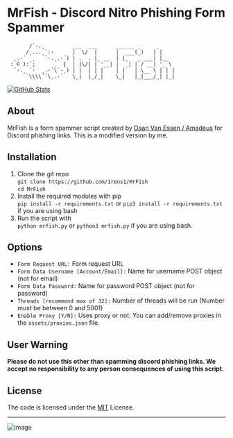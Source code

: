 # MrFish - Discord Nitro Phishing Form Spammer

```
       /`·.¸         ___  ___      ______ _     _
      /¸...¸`:·      |  \/  |      |  ___(_)   | |
  ¸.·´  ¸   `·.¸.·´) | .  . |_ __  | |_   _ ___| |__
 : © ):´;      ¸  {  | |\/| | '__| |  _| | / __| '_ \
  `·.¸ `·  ¸.·´\`·¸) | |  | | |    | |   | \__ \ | | |
      `\\\\´´\¸.·´   \_|  |_/_|    \_|   |_|___/_| |_|
```

[![GitHub Stats](https://github-readme-stats.vercel.app/api/pin/?username=1rens1&repo=MrFish)](https://github.com/1rens1/MrFish)

## About

MrFish is a form spammer script created by [Daan Van Essen / Amadeus](https://hrzn.bio/teylver) for Discord phishing links.
This is a modified version by me.

## Installation

1. Clone the git repo<br/>
    `git clone https://github.com/1rens1/MrFish`<br/>
    `cd MrFish`
2. Install the required modules with pip<br/>
    `pip install -r requirements.txt` or `pip3 install -r requirements.txt` if you are using bash
3. Run the script with<br/>
    `python mrfish.py` or `python3 mrfish.py` if you are using bash.

## Options

-   `Form Request URL:` Form request URL
-   `Form Data Username [Account/Email]:` Name for username POST object (not for email)
-   `Form Data Password:` Name for password POST object (not for password)
-   `Threads [recommend max of 32]:` Number of threads will be run (Number must be between 0 and 5001)
-   `Enable Proxy [Y/N]:` Uses proxy or not. You can add/remove proxies in the `assets/proxies.json` file.

## User Warning

**Please do not use this other than spamming discord phishing links.
We accept no responsibility to any person consequences of using this script.**

## License

The code is licensed under the [MIT](https://github.com/1rens1/MrFish/blob/master/LICENSE) License.
<hr/>

![image](https://user-images.githubusercontent.com/78131273/151118676-db99b575-fcb8-4b03-850a-8a53564b3eca.png)
